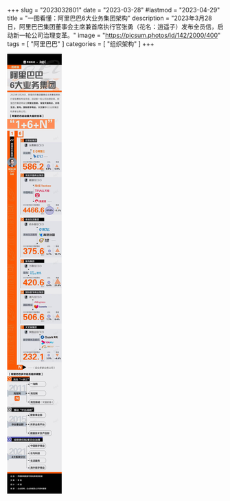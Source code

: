 +++
slug = "2023032801"
date = "2023-03-28"
#lastmod = "2023-04-29"
title = "一图看懂：阿里巴巴6大业务集团架构"
description = "2023年3月28日，阿里巴巴集团董事会主席兼首席执行官张勇（花名：逍遥子）发布全员信，启动新一轮公司治理变革。"
image = "https://picsum.photos/id/142/2000/400"
tags = [ "阿里巴巴" ]
categories = [ "组织架构" ]
+++

![](images/01.jpg)
